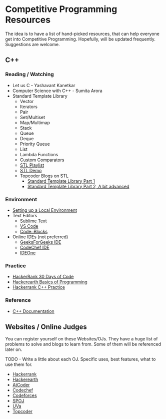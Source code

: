 # Competitive Programming Resources

The idea is to have a list of hand-picked resources, that can help everyone get into Competitive Programming. Hopefully, will be updated frequently. Suggestions are welcome.

## C++

### Reading / Watching
- Let us C - Yashavant Kanetkar
- Computer Science with C++ - Sumita Arora
- Standard Template Library
	- Vector
	- Iterators
	- Pair
	- Set/Multiset
	- Map/Multimap
	- Stack
	- Queue
	- Deque
	- Priority Queue
	- List
	- Lambda Functions
	- Custom Comparators
	- [STL Playlist](https://www.youtube.com/playlist?list=PL_dsdStdDXbq8BTjGdUEWgWYFWYP6pwYb)
	- [STL Demo](https://www.youtube.com/watch?v=g-1Cn3ccwXY)
	- Topcoder Blogs on STL
		- [Standard Template Library Part 1](https://www.topcoder.com/community/competitive-programming/tutorials/power-up-c-with-the-standard-template-library-part-1/)
		- [Standard Template Library Part 2, A bit advanced](https://www.topcoder.com/community/competitive-programming/tutorials/power-up-c-with-the-standard-template-library-part-2/)

### Environment
- [Setting up a Local Environment](https://www.freecodecamp.org/news/how-to-compile-your-c-code-in-visual-studio-code/)
- Text Editors
	- [Sublime Text](https://www.sublimetext.com/)
	- [VS Code](https://code.visualstudio.com/)
 	- [Code::Blocks](http://www.codeblocks.org/)
- Online IDEs (not preferred)
 	- [GeeksForGeeks IDE](https://ide.geeksforgeeks.org/)
 	- [CodeChef IDE](https://www.codechef.com/ide)
 	- [IDEOne](https://ideone.com/)

### Practice
- [HackerRank 30 Days of Code](https://www.hackerrank.com/domains/tutorials/30-days-of-code)
- [Hackerearth Basics of Programming](https://www.hackerearth.com/practice/basic-programming)
- [Hackerrank C++ Practice](https://www.hackerrank.com/domains/cpp)

### Reference
- [C++ Documentation](http://www.cplusplus.com/)

## Websites / Online Judges

You can register yourself on these Websites/OJs. They have a huge list of problems to solve and blogs to learn from. Some of them will be referenced later on.

TODO - Write a little about each OJ. Specific uses, best features, what to use them for.

- [Hackerrank](https://www.hackerrank.com)
- [Hackerearth](https://www.hackerearth.com)
- [AtCoder](https://atcoder.jp/home)
- [Codechef](https://www.codechef.com/)
- [Codeforces](https://codeforces.com/)
- [SPOJ](https://www.spoj.com/)
- [UVa](https://uva.onlinejudge.org/) 
- [Topcoder](https://www.topcoder.com/)